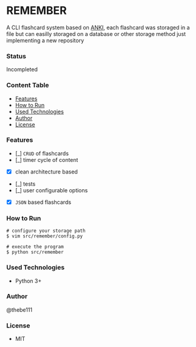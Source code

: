 # REMEMBER

A CLI flashcard system based on [ANKI](https://apps.ankiweb.net/), each
flashcard was storaged in a file but can easilly storaged on a database or other
storage method just implementing a new repository

### Status

Incompleted

### Content Table

- [Features](#features)
- [How to Run](#how-to-run)
- [Used Technologies](#used-technologies)
- [Author](#author)
- [License](#license)

### Features

- [_] `CRUD` of flashcards
- [_] timer cycle of content
- [x] clean architecture based
- [_] tests
- [_] user configurable options
- [x] `JSON` based flashcards

### How to Run

```shell
# configure your storage path
$ vim src/remember/config.py

# execute the program
$ python src/remember
```

### Used Technologies

- Python 3+

### Author

@thebe111

### License

- MIT

